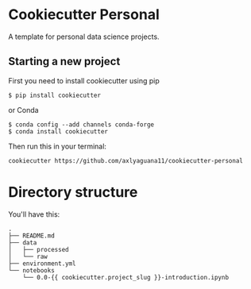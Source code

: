 # Cookiecutter Personal

A template for personal data science projects.

## Starting a new project
First you need to install cookiecutter using pip

```
$ pip install cookiecutter
```

or Conda

```
$ conda config --add channels conda-forge
$ conda install cookiecutter
```

Then run this in your terminal:

```
cookiecutter https://github.com/axlyaguana11/cookiecutter-personal
```

# Directory structure
You'll have this:

```
.
├── README.md
├── data
│   ├── processed
│   └── raw
├── environment.yml
└── notebooks
    └── 0.0-{{ cookiecutter.project_slug }}-introduction.ipynb
```
